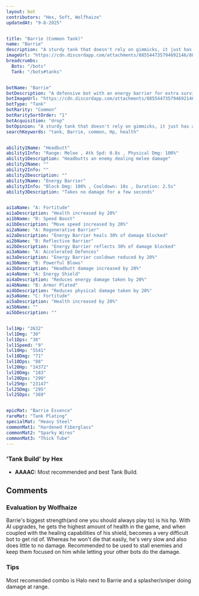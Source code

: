 ```yaml
---
layout: bot
contributors: "Hex, Soft, Wolfhaize"
updatedAt: "9-8-2025"


title: "Barrie (Common Tank)"
name: "Barrie"
description: "A sturdy tank that doesn't rely on gimmicks, it just has a huge HP pool. Some tricks still, reflecting damages back to the attacker or healing from it can turn the tides of a battle if timed right.\n- Speciality: can take a real beating, very good for stall strategies allowing ranged damage dealers to finish off bots\n-"
imageUrl: "https://cdn.discordapp.com/attachments/885544735794692146/885545579126603857/barrie.png"
breadcrumbs:
  Bots: "/bots"
  Tank: "/bots#tanks"


botName: "Barrie"
botDescription: "A defensive bot with an energy barrier for extra survivability. Always has a headache"
botImageUrl: "https://cdn.discordapp.com/attachments/885544735794692146/885545579126603857/barrie.png"
botType: "Tank"
botRarity: "Common"
botRaritySortOrder: "1"
botAcquisition: "drop"
botOpinion: "A sturdy tank that doesn't rely on gimmicks, it just has a huge HP pool. Some tricks still, reflecting damages back to the attacker or healing from it can turn the tides of a battle if timed right."
searchKeywords: "tank, Barrie, common, Hp, health"


ability1Name: "Headbutt"
ability1Info: "Range: Melee , Atk Spd: 0.8s , Physical Dmg: 100%"
ability1Description: "Headbutts an enemy dealing melee damage"
ability2Name: ""
ability2Info: ""
ability2Description: ""
ability3Name: "Energy Barrier"
ability3Info: "Block Dmg: 100% , Cooldown: 10s , Duration: 2.5s"
ability3Description: "Takes no damage for a few seconds"


ai1aName: "A: Fortitude"
ai1aDescription: "Health increased by 20%"
ai1bName: "B: Speed Boost"
ai1bDescription: "Move speed increased by 20%"
ai2aName: "A: Regenerative Barrier"
ai2aDescription: "Energy Barrier heals 30% of damage blocked"
ai2bName: "B: Reflective Barrier"
ai2bDescription: "Energy Barrier reflects 30% of damage blocked"
ai3aName: "A: Accelerated Defences"
ai3aDescription: "Energy Barrier cooldown reduced by 20%"
ai3bName: "B: Powerful Blows"
ai3bDescription: "Headbutt damage increased by 20%"
ai4aName: "A: Energy Shield"
ai4aDescription: "Reduces energy damage taken by 20%"
ai4bName: "B: Armor Plated"
ai4bDescription: "Reduces physical damage taken by 20%"
ai5aName: "C: Fortitude"
ai5aDescription: "Health increased by 20%"
ai5bName: ""
ai5bDescription: ""


lvl1Hp: "2632"
lvl1Dmg: "30"
lvl1Dps: "38"
lvl1Speed: "9"
lvl10Hp: "5541"
lvl10Dmg: "71"
lvl10Dps: "88"
lvl20Hp: "14372"
lvl20Dmg: "183"
lvl20Dps: "299"
lvl25Hp: "23147"
lvl25Dmg: "295"
lvl25Dps: "369"


epicMat: "Barrie Essence"
rareMat: "Tank Plating"
specialMat: "Heavy Steel"
commonMat1: "Hardened Fiberglass"
commonMat2: "Sparky Wires"
commonMat3: "Thick Tube"
---
```


### 'Tank Build' by Hex
- **AAAAC:** Most recommended and best Tank Build.


## Comments

### Evaluation by Wolfhaize
Barrie's biggest strength(and one you should always play to) is his hp. With AI upgrades, he gets the highest amount of health in the game, and when coupled with the healing capabilities of his shield, becomes a very difficult bot to get rid of. Whereas he won't die that easily, he's very slow and also does little to no damage. Recommended to be used to stall enemies and keep them focused on him while letting your other bots do the damage. 

### Tips
Most recomended combo is Halo next to Barrie and a splasher/sniper doing damage at range.
